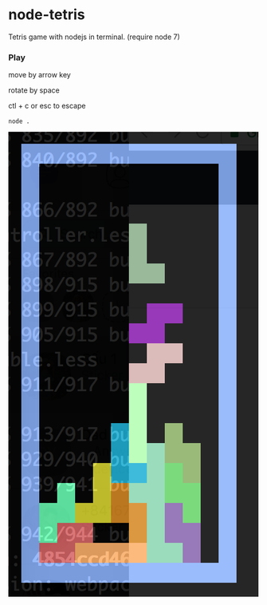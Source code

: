 # node-tetris

Tetris game with nodejs in terminal. (require node 7)

### Play

move by arrow key

rotate by space

ctl + c or esc to escape


```
node .
```

![alt text](https://github.com/sonnn/node-tetris/blob/master/screen-shoot.png)

